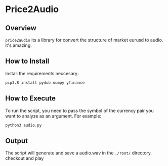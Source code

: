 
# Price2Audio

## Overview
`price2audio` its a library for convert the structure of market  eurusd to audio. it's amazing.


## How to Install
Install the requirements neccesary: 

```bash
pip3.8 install pydub numpy yfinance
```


## How to Execute
To run the script, you need to pass the symbol of the currency pair you want to analyze as an argument. For example:

```bash
python3 audio.py 
```

## Output
The script will generate and save a audio.wav in the `./root/` directory. checkout and play 
